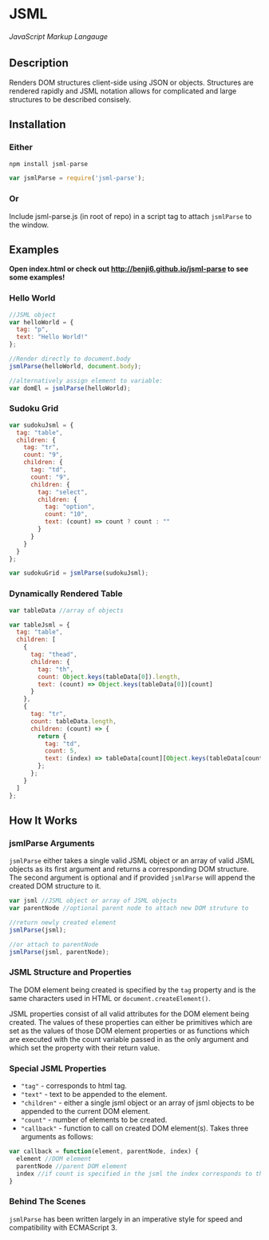 # JSML
###### JavaScript Markup Langauge
## Description
Renders DOM structures client-side using JSON or objects. Structures are rendered rapidly and JSML notation allows for complicated and large structures to be described consisely.

## Installation
### Either
```javascript
npm install jsml-parse
```
```javascript
var jsmlParse = require('jsml-parse');
```
### Or
Include jsml-parse.js (in root of repo) in a script tag to attach ```jsmlParse``` to the window.

## Examples
**Open index.html or check out http://benji6.github.io/jsml-parse to see some examples!**


### Hello World
```javascript
//JSML object
var helloWorld = {
  tag: "p",
  text: "Hello World!"
};

//Render directly to document.body
jsmlParse(helloWorld, document.body);

//alternatively assign element to variable:
var domEl = jsmlParse(helloWorld);
```
### Sudoku Grid
```javascript
var sudokuJsml = {
  tag: "table",
  children: {
    tag: "tr",
    count: "9",
    children: {
      tag: "td",
      count: "9",
      children: {
        tag: "select",
        children: {
          tag: "option",
          count: "10",
          text: (count) => count ? count : ""
        }
      }
    }
  }
};

var sudokuGrid = jsmlParse(sudokuJsml);

```
### Dynamically Rendered Table
```javascript
var tableData //array of objects

var tableJsml = {
  tag: "table",
  children: [
    {
      tag: "thead",
      children: {
        tag: "th",
        count: Object.keys(tableData[0]).length,
        text: (count) => Object.keys(tableData[0])[count]
      }
    },
    {
      tag: "tr",
      count: tableData.length,
      children: (count) => {
        return {
          tag: "td",
          count: 5,
          text: (index) => tableData[count][Object.keys(tableData[count])[index]]
        };
      };
    }
  ]
};
```



## How It Works
### jsmlParse Arguments
```jsmlParse``` either takes a single valid JSML object or an array of valid JSML objects as its first argument and returns a corresponding DOM structure. The second argument is optional and if provided ```jsmlParse``` will append the created DOM structure to it.

```javascript
var jsml //JSML object or array of JSML objects
var parentNode //optional parent node to attach new DOM struture to

//return newly created element
jsmlParse(jsml);

//or attach to parentNode
jsmlParse(jsml, parentNode);
```

### JSML Structure and Properties
The DOM element being created is specified by the ```tag``` property and is the same characters used in HTML or ```document.createElement()```.

JSML properties consist of all valid attributes for the DOM element being created. The values of these properties can either be primitives which are set as the values of those DOM element properties or as functions which are executed with the count variable passed in as the only argument and which set the property with their return value.

### Special JSML Properties
- `"tag"` - corresponds to html tag.
- `"text"` - text to be appended to the element.
- `"children"` - either a single jsml object or an array of jsml objects to be appended to the current DOM element.
- `"count"` - number of elements to be created.
- `"callback"` - function to call on created DOM element(s). Takes three arguments as follows:

```javascript
var callback = function(element, parentNode, index) {
  element //DOM element
  parentNode //parent DOM element
  index //if count is specified in the jsml the index corresponds to the index of the element created so far, otherwise it will be 0
}
```
### Behind The Scenes
```jsmlParse``` has been written largely in an imperative style for speed and compatibility with ECMAScript 3.
